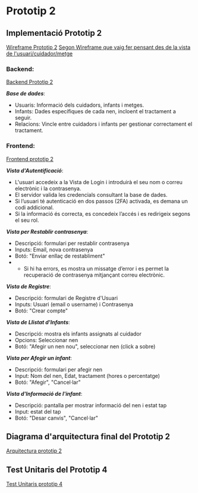 # Prototip 2

##  Implementació Prototip 2
[Wireframe Prototip 2](wireframe_prototip2.mermaid)
[Segon Wireframe que vaig fer pensant des de la vista de l'usuari/cuidador/metge](dgm_wireframeprototip2.mermaid)

### Backend:

[Backend Prototip 2](dgm_clase_backendprototip2.mermaid)


***Base de dades***:
- Usuaris: Informació dels cuidadors, infants i metges.
- Infants: Dades específiques de cada nen, incloent el tractament a seguir.
- Relacions: Vincle entre cuidadors i infants per gestionar correctament el tractament.


### Frontend:

[Frontend prototip 2](dgm_clase_frontendprototip2.mermaid)

***Vista d'Autentificació***:
- L'usuari accedeix a la Vista de Login i introduirà el seu nom o correu electrònic i la contrasenya.
- El servidor valida les credencials consultant la base de dades.
- Si l’usuari té autenticació en dos passos (2FA) activada, es demana un codi addicional.
- Si la informació és correcta, es concedeix l’accés i es redirigeix segons el seu rol.

***Vista per Restablir contrasenya***:
- Descripció: formulari per restablir contrasenya 
- Inputs: Email, nova contrasenya
- Botó: "Enviar enllaç de restabliment"
- - Si hi ha errors, es mostra un missatge d’error i es permet la recuperació de contrasenya mitjançant correu electrònic.

***Vista de Registre***:
- Descripció: formulari de Registre d'Usuari 
- Inputs: Usuari (email o username) i Contrasenya
- Botó: "Crear compte"

***Vista de Llistat d'Infants***:
- Descripció: mostra els infants assignats al cuidador
- Opcions: Seleccionar nen
- Botó: "Afegir un nen nou", seleccionar nen (click a sobre)

***Vista per Afegir un infant***:
- Descripció: formulari per afegir nen
- Input: Nom del nen, Edat, tractament (hores o percentatge)
- Botó: "Afegir", "Cancel·lar"

***Vista d'Informació de l'infant***:
- Descripció: pantalla per mostrar informació del nen i estat tap
- Input: estat del tap
- Botó: "Desar canvis", "Cancel·lar"

##  Diagrama d'arquitectura final del Prototip 2
[Arquitectura prototip 2](dgm_arquitecturap2.mermaid)

## Test Unitaris del Prototip 4
[Test Unitaris prototip 4](testunitaris.md)

